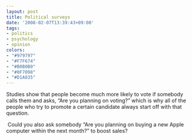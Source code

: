 ```yaml
---
layout: post
title: Political surveys
date: '2008-02-07T13:39:43+09:00'
tags:
- politics
- psychology
- opinion
colors:
- "#979797"
- "#F7F674"
- "#B0B0B0"
- "#0F7098"
- "#D1A835"
---
```


<p>Studies show that people become much more likely to vote if somebody calls them and asks, &ldquo;Are you planning on voting?&rdquo; which is why all of the people who try to promote a certain candidate always start off with that question.</p><p> Could you also ask somebody &ldquo;Are you planning on buying a new Apple computer within the next month?&rdquo; to boost sales?  </p>

